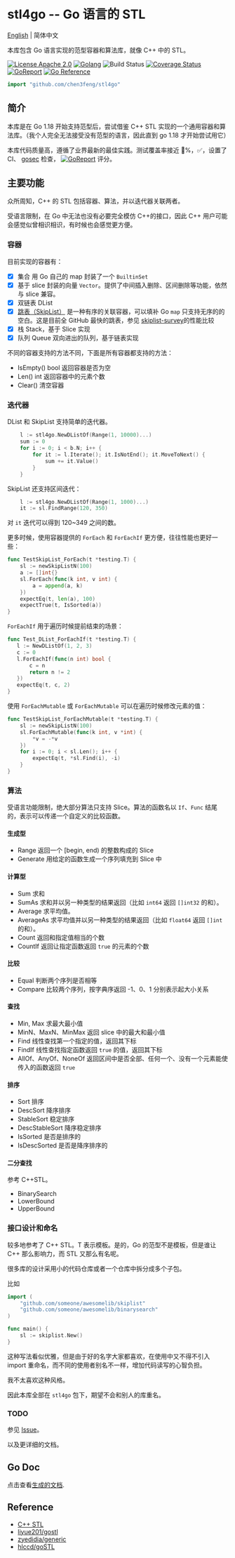 # stl4go -- Go 语言的 STL

[English](README.md) | 简体中文

本库包含 Go 语言实现的范型容器和算法库，就像 C++ 中的 STL。

[![License Apache 2.0](https://img.shields.io/badge/License-Apache_2.0-red.svg)](COPYING)
[![Golang](https://img.shields.io/badge/Language-go1.18+-blue.svg)](https://go.dev/)
![Build Status](https://github.com/chen3feng/stl4go/actions/workflows/go.yml/badge.svg)
[![Coverage Status](https://coveralls.io/repos/github/chen3feng/stl4go/badge.svg?branch=master)](https://coveralls.io/github/chen3feng/stl4go?branch=master)
[![GoReport](https://goreportcard.com/badge/github.com/securego/gosec)](https://goreportcard.com/report/github.com/chen3feng/stl4go)
[![Go Reference](https://pkg.go.dev/badge/github.com/chen3feng/stl4go.svg)](https://pkg.go.dev/github.com/chen3feng/stl4go)

```go
import "github.com/chen3feng/stl4go"
```

## 简介

本库是在 Go 1.18 开始支持范型后，尝试借鉴 C++ STL 实现的一个通用容器和算法库。（我个人完全无法接受没有范型的语言，因此直到 go 1.18 才开始尝试用它）

本库代码质量高，遵循了业界最新的最佳实践。测试覆盖率接近 💯%，✅，设置了 CI、 [gosec](https://securego.io/) 检查，
[![GoReport](https://goreportcard.com/badge/github.com/securego/gosec)](https://goreportcard.com/report/github.com/chen3feng/stl4go) 评分。

## 主要功能

众所周知，C++ 的 STL 包括容器、算法，并以迭代器关联两者。

受语言限制，在 Go 中无法也没有必要完全模仿 C++的接口，因此 C++ 用户可能会感觉似曾相识相识，有时候也会感觉更方便。

### 容器

目前实现的容器有：

- [x] 集合 用 Go 自己的 map 封装了一个 `BuiltinSet`
- [x] 基于 slice 封装的向量 `Vector`。提供了中间插入删除、区间删除等功能，依然与 slice 兼容。
- [x] 双链表 DList
- [x] [跳表（SkipList）](skiplist.md) 是一种有序的关联容器，可以填补 Go `map` 只支持无序的的空白。这是目前全 GitHub 最快的跳表，参见 [skiplist-survey](https://github.com/chen3feng/skiplist-survey)的性能比较
- [x] 栈 Stack，基于 Slice 实现
- [x] 队列 Queue 双向进出的队列，基于链表实现

不同的容器支持的方法不同，下面是所有容器都支持的方法：

- IsEmpty() bool 返回容器是否为空
- Len() int 返回容器中的元素个数
- Clear() 清空容器

### 迭代器

DList 和 SkipList 支持简单的迭代器。

```go
    l := stl4go.NewDListOf(Range(1, 10000)...)
    sum := 0
    for i := 0; i < b.N; i++ {
        for it := l.Iterate(); it.IsNotEnd(); it.MoveToNext() {
            sum += it.Value()
        }
    }
```

SkipList 还支持区间迭代：

```go
    l := stl4go.NewDListOf(Range(1, 1000)...)
    it := sl.FindRange(120, 350)
```

对 `it` 迭代可以得到 120~349 之间的数。

更多时候，使用容器提供的 `ForEach` 和 `ForEachIf` 更方便，往往性能也更好一些：

```go
func TestSkipList_ForEach(t *testing.T) {
    sl := newSkipListN(100)
    a := []int{}
    sl.ForEach(func(k int, v int) {
        a = append(a, k)
    })
    expectEq(t, len(a), 100)
    expectTrue(t, IsSorted(a))
}
```

 `ForEachIf` 用于遍历时候提前结束的场景：

 ```go
func Test_DList_ForEachIf(t *testing.T) {
    l := NewDListOf(1, 2, 3)
    c := 0
    l.ForEachIf(func(n int) bool {
        c = n
        return n != 2
    })
    expectEq(t, c, 2)
}
 ```

使用 `ForEachMutable` 或 `ForEachMutable` 可以在遍历时候修改元素的值：

```go
func TestSkipList_ForEachMutable(t *testing.T) {
    sl := newSkipListN(100)
    sl.ForEachMutable(func(k int, v *int) {
        *v = -*v
    })
    for i := 0; i < sl.Len(); i++ {
        expectEq(t, *sl.Find(i), -i)
    }
}
```

### 算法

受语言功能限制，绝大部分算法只支持 Slice。算法的函数名以 `If`、`Func` 结尾的，表示可以传递一个自定义的比较函数。

#### 生成型

- Range 返回一个 [begin, end) 的整数构成的 Slice
- Generate 用给定的函数生成一个序列填充到 Slice 中

#### 计算型

- Sum 求和
- SumAs 求和并以另一种类型的结果返回（比如 `int64` 返回 `[]int32` 的和）。
- Average 求平均值。
- AverageAs 求平均值并以另一种类型的结果返回（比如 `float64` 返回 `[]int` 的和）。
- Count 返回和指定值相当的个数
- CountIf 返回让指定函数返回 `true` 的元素的个数

#### 比较

- Equal 判断两个序列是否相等
- Compare 比较两个序列，按字典序返回 -1、0、1 分别表示起大小关系

#### 查找

- Min, Max 求最大最小值
- MinN、MaxN、MinMax 返回 slice 中的最大和最小值
- Find 线性查找第一个指定的值，返回其下标
- FindIf 线性查找指定函数返回 `true` 的值，返回其下标
- AllOf、AnyOf、NoneOf 返回区间中是否全部、任何一个、没有一个元素能使传入的函数返回 `true`

#### 排序

- Sort 排序
- DescSort 降序排序
- StableSort 稳定排序
- DescStableSort 降序稳定排序
- IsSorted 是否是排序的
- IsDescSorted 是否是降序排序的

#### 二分查找

参考 C++STL。

- BinarySearch
- LowerBound
- UpperBound

### 接口设计和命名

较多地参考了 C++ STL。T 表示模板。是的，Go 的范型不是模板，但是谁让 C++ 那么影响力，而 STL 又那么有名呢。

很多库的设计采用小的代码仓库或者一个仓库中拆分成多个子包。

比如

```go
import (
    "github.com/someone/awesomelib/skiplist"
    "github.com/someone/awesomelib/binarysearch"
)

func main() {
    sl := skiplist.New()
}
```

这种写法看似优雅，但是由于好的名字大家都喜欢，在使用中又不得不引入 import 重命名，而不同的使用者别名不一样，增加代码读写的心智负担。

我不太喜欢这种风格。

因此本库全部在 `stl4go` 包下，期望不会和别人的库重名。

### TODO

参见 [Issue](https://github.com/chen3feng/stl4go/issues)。

以及更详细的文档。

## Go Doc

点击查看[生成的文档](generated_doc.md).

## Reference

- [C++ STL](https://en.wikipedia.org/wiki/Standard_Template_Library)
- [liyue201/gostl](https://github.com/liyue201/gostl)
- [zyedidia/generic](https://github.com/zyedidia/generic)
- [hlccd/goSTL](https://github.com/hlccd/goSTL)
